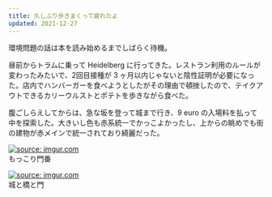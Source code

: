 ```yaml
---
title: 久しぶり歩きまくって疲れたよ
updated: 2021-12-27
---
```


環境問題の話は本を読み始めるまでしばらく待機。

昼前からトラムに乗って Heidelberg に行ってきた。レストラン利用のルールが変わったみたいで、2回目接種が 3 ヶ月以内じゃないと陰性証明が必要になった。店内でハンバーガーを食べようとしたがその理由で頓挫したので、テイクアウトできるカリーウルストとポテトを歩きながら食べた。

腹ごしらえしてからは、急な坂を登って城まで行き、9 euro の入場料を払って中を探索した。大きいし色も赤系統一でかっこよかったし、上からの眺めでも街の建物が赤メインで統一されており綺麗だった。

<a href="https://imgur.com/XOObMFZ"><img src="https://i.imgur.com/XOObMFZ.png" title="source: imgur.com" /></a>  
もっこり門番

<a href="https://imgur.com/1IZU9n5"><img src="https://i.imgur.com/1IZU9n5.png" title="source: imgur.com" /></a>  
城と橋と門
